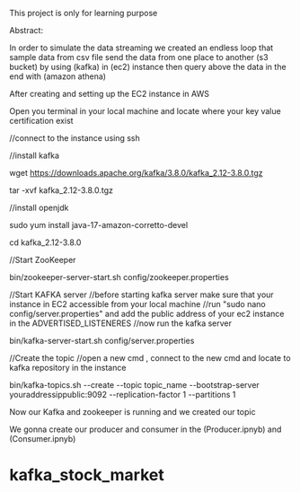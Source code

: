 This project is only for learning purpose

Abstract:

In order to simulate the data streaming 
we created an endless loop that sample data from csv file 
send the data from one place to another (s3 bucket) 
by using (kafka) in (ec2) instance
then query above the data in the end with (amazon athena)


After creating and setting up the EC2 instance in AWS
    
Open you terminal in your local machine and locate where your key value certification exist 

//connect to the instance using ssh

//install kafka

wget https://downloads.apache.org/kafka/3.8.0/kafka_2.12-3.8.0.tgz

tar -xvf kafka_2.12-3.8.0.tgz

//install openjdk

sudo yum install java-17-amazon-corretto-devel

cd kafka_2.12-3.8.0

//Start ZooKeeper

bin/zookeeper-server-start.sh config/zookeeper.properties

//Start KAFKA server
//before starting kafka server make sure that your instance in EC2 accessible from your local machine
//run "sudo nano config/server.properties" and add the public address of your ec2 instance in the ADVERTISED_LISTENERES
//now run the kafka server

bin/kafka-server-start.sh config/server.properties

//Create the topic
//open a new cmd , connect to the new cmd and locate to kafka repository in the instance

bin/kafka-topics.sh --create --topic topic_name --bootstrap-server youraddressippublic:9092 --replication-factor 1 --partitions 1

Now our Kafka and zookeeper is running and we created our topic

We gonna create our producer and consumer in the (Producer.ipnyb) and (Consumer.ipnyb) 




    
# kafka_stock_market
